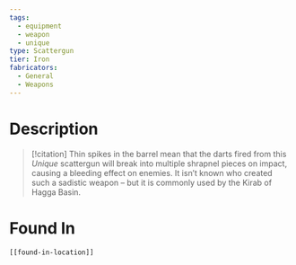 ```yaml
---
tags:
  - equipment
  - weapon
  - unique
type: Scattergun
tier: Iron
fabricators:
  - General
  - Weapons
---
```

# Description
> [!citation]
> Thin spikes in the barrel mean that the darts fired from this *Unique* scattergun will break into multiple shrapnel pieces on impact, causing a bleeding effect on enemies. It isn’t known who created such a sadistic weapon – but it is commonly used by the Kirab of Hagga Basin.
# Found In
```meta-bind-embed
[[found-in-location]]
```